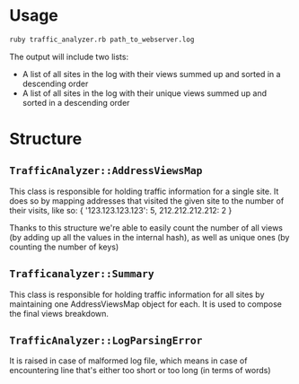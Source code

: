 # Usage

```bash
ruby traffic_analyzer.rb path_to_webserver.log
```

The output will include two lists:

* A list of all sites in the log with their views summed up and sorted in a descending order
* A list of all sites in the log with their unique views summed up and sorted in a descending order

# Structure

## `TrafficAnalyzer::AddressViewsMap`

This class is responsible for holding traffic information for a single site.
It does so by mapping addresses that visited the given site to the number
of their visits, like so: { '123.123.123.123': 5, 212.212.212.212: 2 }

Thanks to this structure we're able to easily count the number of all views
(by adding up all the values in the internal hash), as well as unique ones
(by counting the number of keys)

## `Trafficanalyzer::Summary`

This class is responsible for holding traffic information for all sites
by maintaining one AddressViewsMap object for each. It is used to
compose the final views breakdown.

## `TrafficAnalyzer::LogParsingError`

It is raised in case of malformed log file, which means in case of
encountering line that's either too short or too long (in terms of words)
